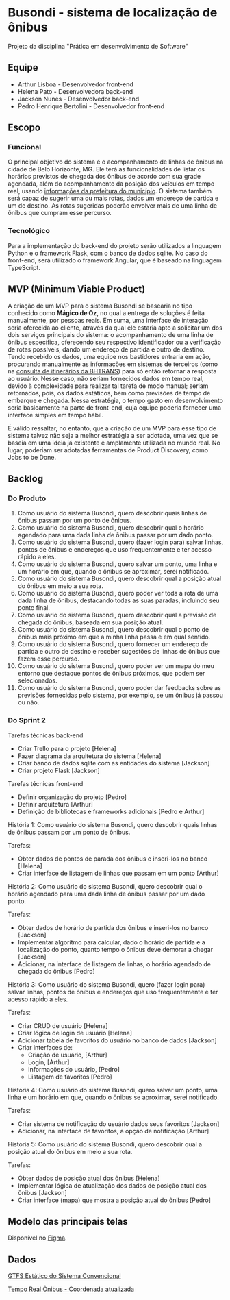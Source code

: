 # Busondi - sistema de localização de ônibus
Projeto da disciplina "Prática em desenvolvimento de Software"

## Equipe
- Arthur Lisboa - Desenvolvedor front-end
- Helena Pato - Desenvolvedora back-end
- Jackson Nunes - Desenvolvedor back-end
- Pedro Henrique Bertolini - Desenvolvedor front-end

## Escopo

### Funcional

O principal objetivo do sistema é o acompanhamento de linhas de ônibus na cidade de Belo Horizonte, MG. Ele terá as funcionalidades de listar os horários previstos de chegada dos ônibus de acordo com sua grade agendada, além do acompanhamento da posição dos veículos em tempo real, usando [informações da  prefeitura do município](https://dados.pbh.gov.br/dataset/tempo_real_onibus_-_coordenada/resource/d7ce6e9b-343f-4e83-8b46-68fa90a12d59?inner_span=True). O sistema também será capaz de sugerir uma ou mais rotas, dados um endereço de partida e um de destino. As rotas sugeridas poderão envolver mais de uma linha de ônibus que cumpram esse percurso.

### Tecnológico
Para a implementação do back-end do projeto serão utilizados a linguagem Python e o framework Flask, com o banco de dados sqlite. No caso do front-end, será utilizado o framework Angular, que é baseado na linguagem TypeScript.

## MVP (Minimum Viable Product)

A criação de um MVP para o sistema Busondi se basearia no tipo conhecido como **Mágico de Oz**, no qual a entrega de soluções é feita manualmente, por pessoas reais. Em suma, uma interface de interação seria oferecida ao cliente, através da qual ele estaria apto a solicitar um dos dois serviços principais do sistema: o acompanhamento de uma linha de ônibus específica, oferecendo seu respectivo identificador ou a verificação de rotas possíveis, dando um endereço de partida e outro de destino. Tendo recebido os dados, uma equipe nos bastidores entraria em ação, procurando manualmente as informações em sistemas de terceiros (como na [consulta de itinerários da BHTRANS](https://prefeitura.pbh.gov.br/bhtrans/informacoes/transportes/onibus/consulta-itinerarios)) para só então retornar a resposta ao usuário. Nesse caso, não seriam fornecidos dados em tempo real, devido à complexidade para realizar tal tarefa de modo manual; seriam retornados, pois, os dados estáticos, bem como previsões de tempo de embarque e chegada. Nessa estratégia, o tempo gasto em desenvolvimento seria basicamente na parte de front-end, cuja equipe poderia fornecer uma interface simples em tempo hábil. 

É válido ressaltar, no entanto, que a criação de um MVP para esse tipo de sistema talvez não seja a melhor estratégia a ser adotada, uma vez que se baseia em uma ideia já existente e amplamente utilizada no mundo real. No lugar, poderiam ser adotadas ferramentas de Product Discovery, como Jobs to be Done.

## Backlog

### Do Produto

1. Como usuário do sistema Busondi, quero descobrir quais linhas de ônibus passam por um ponto de ônibus.
2. Como usuário do sistema Busondi, quero descobrir qual o horário agendado para uma dada linha de ônibus passar por um dado ponto.
3. Como usuário do sistema Busondi, quero (fazer login para) salvar linhas, pontos de ônibus e endereços que uso frequentemente e ter acesso rápido a eles.
4. Como usuário do sistema Busondi, quero salvar um ponto, uma linha e um horário em que, quando o ônibus se aproximar, serei notificado.
5. Como usuário do sistema Busondi, quero descobrir qual a posição atual do ônibus em meio a sua rota.
6. Como usuário do sistema Busondi, quero poder ver toda a rota de uma dada linha de ônibus, destacando todas as suas paradas, incluindo seu ponto final.
7. Como usuário do sistema Busondi, quero descobrir qual a previsão de chegada do ônibus, baseada em sua posição atual.
8. Como usuário do sistema Busondi, quero descobrir qual o ponto de ônibus mais próximo em que a minha linha passa e em qual sentido.
9. Como usuário do sistema Busondi, quero fornecer um endereço de partida e outro de destino e receber sugestões de linhas de ônibus que fazem esse percurso.
10. Como usuário do sistema Busondi, quero poder ver um mapa do meu entorno que destaque pontos de ônibus próximos, que podem ser selecionados.
11. Como usuário do sistema Busondi, quero poder dar feedbacks sobre as previsões fornecidas pelo sistema, por exemplo, se um ônibus já passou ou não.

### Do Sprint 2

Tarefas técnicas back-end
  - Criar Trello para o projeto [Helena]
  - Fazer diagrama da arquitetura do sistema [Helena]
  - Criar banco de dados sqlite com as entidades do sistema [Jackson]
  - Criar projeto Flask [Jackson]

Tarefas técnicas front-end
  - Definir organização do projeto [Pedro]
  - Definir arquitetura [Arthur]
  - Definição de bibliotecas e frameworks adicionais [Pedro e Arthur]

História 1: Como usuário do sistema Busondi, quero descobrir quais linhas de ônibus passam por um ponto de ônibus.

Tarefas:
  - Obter dados de pontos de parada dos ônibus e inseri-los no banco [Helena]
  - Criar interface de listagem de linhas que passam em um ponto [Arthur]

História 2: Como usuário do sistema Busondi, quero descobrir qual o horário agendado para uma dada linha de ônibus passar por um dado ponto.

Tarefas:
  - Obter dados de horário de partida dos ônibus e inseri-los no banco [Jackson]
  - Implementar algoritmo para calcular, dado o horário de partida e a localização do ponto, quanto tempo o ônibus deve demorar a chegar [Jackson]
  - Adicionar, na interface de listagem de linhas, o horário agendado de chegada do ônibus [Pedro]

História 3: Como usuário do sistema Busondi, quero (fazer login para) salvar linhas, pontos de ônibus e endereços que uso frequentemente e ter acesso rápido a eles.

Tarefas:
  - Criar CRUD de usuário [Helena]
  - Criar lógica de login de usuário [Helena]
  - Adicionar tabela de favoritos do usuário no banco de dados [Jackson]
  - Criar interfaces de:
    * Criação de usuário, [Arthur]
    * Login, [Arthur]
    * Informações do usuário, [Pedro]
    * Listagem de favoritos [Pedro]

História 4: Como usuário do sistema Busondi, quero salvar um ponto, uma linha e um horário em que, quando o ônibus se aproximar, serei notificado.

Tarefas:
  - Criar sistema de notificação do usuário dados seus favoritos [Jackson]
  - Adicionar, na interface de favoritos, a opção de notificação [Arthur]

História 5: Como usuário do sistema Busondi, quero descobrir qual a posição atual do ônibus em meio a sua rota.

Tarefas:
  - Obter dados de posição atual dos ônibus [Helena]
  - Implementar lógica de atualização dos dados de posição atual dos ônibus [Jackson]
  - Criar interface (mapa) que mostra a posição atual do ônibus [Pedro]

## Modelo das principais telas

Disponível no [Figma](https://www.figma.com/file/hSx4UFs5TYbPq3AHop0nI1/Clickons?node-id=243%3A471).

## Dados

[GTFS Estático do Sistema Convencional](https://dados.pbh.gov.br/dataset/gtfs-estatico-do-sistema-convencional)

[Tempo Real Ônibus - Coordenada atualizada](https://dados.pbh.gov.br/dataset/tempo_real_onibus_-_coordenada)
